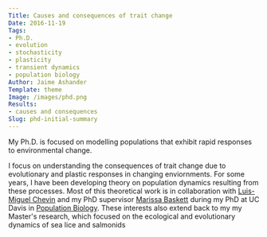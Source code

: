 ```yaml
---
Title: Causes and consequences of trait change
Date: 2016-11-19
Tags:
- Ph.D.
- evolution
- stochasticity
- plasticity
- transient dynamics
- population biology
Author: Jaime Ashander
Template: theme 
Image: /images/phd.png
Results:
- causes and consequences
Slug: phd-initial-summary
---
```


My Ph.D. is focused on modelling populations that exhibit rapid responses to environmental change.
    <p>I focus on understanding the consequences of trait change due
      to evolutionary and plastic responses in changing enviornments.
     For some years, I have been developing theory on population dynamics resulting from these processes.
	    Most of this theoretical work is in collaboration with <a href="http://lmchevin.weebly.com/">Luis-Miguel Chevin</a> and
	    my PhD supervisor <a href="http://www.des.ucdavis.edu/faculty/baskett/">Marissa Baskett</a>
      during my PhD at UC Davis in <a href="http://www.eve.ucdavis.edu/eve/pbg/">Population Biology</a>.
      These interests also extend back to my my Master's research, which focused on the
      ecological and
      evolutionary dynamics of sea lice and salmonids
